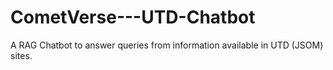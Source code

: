 # CometVerse---UTD-Chatbot
A RAG Chatbot to answer queries from information available in UTD (JSOM) sites.
